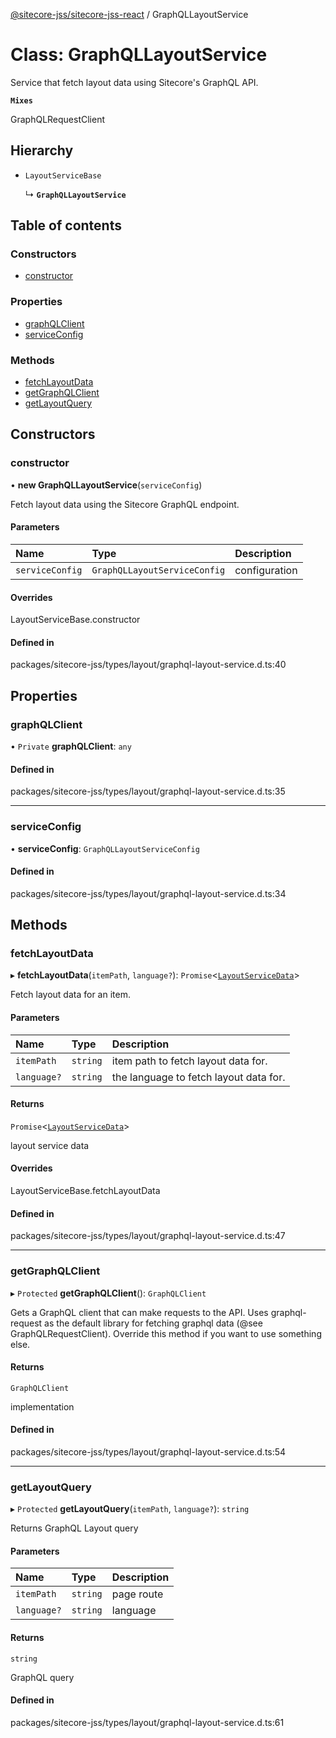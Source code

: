[@sitecore-jss/sitecore-jss-react](../README.md) / GraphQLLayoutService

# Class: GraphQLLayoutService

Service that fetch layout data using Sitecore's GraphQL API.

**`Mixes`**

GraphQLRequestClient

## Hierarchy

- `LayoutServiceBase`

  ↳ **`GraphQLLayoutService`**

## Table of contents

### Constructors

- [constructor](GraphQLLayoutService.md#constructor)

### Properties

- [graphQLClient](GraphQLLayoutService.md#graphqlclient)
- [serviceConfig](GraphQLLayoutService.md#serviceconfig)

### Methods

- [fetchLayoutData](GraphQLLayoutService.md#fetchlayoutdata)
- [getGraphQLClient](GraphQLLayoutService.md#getgraphqlclient)
- [getLayoutQuery](GraphQLLayoutService.md#getlayoutquery)

## Constructors

### constructor

• **new GraphQLLayoutService**(`serviceConfig`)

Fetch layout data using the Sitecore GraphQL endpoint.

#### Parameters

| Name | Type | Description |
| :------ | :------ | :------ |
| `serviceConfig` | `GraphQLLayoutServiceConfig` | configuration |

#### Overrides

LayoutServiceBase.constructor

#### Defined in

packages/sitecore-jss/types/layout/graphql-layout-service.d.ts:40

## Properties

### graphQLClient

• `Private` **graphQLClient**: `any`

#### Defined in

packages/sitecore-jss/types/layout/graphql-layout-service.d.ts:35

___

### serviceConfig

• **serviceConfig**: `GraphQLLayoutServiceConfig`

#### Defined in

packages/sitecore-jss/types/layout/graphql-layout-service.d.ts:34

## Methods

### fetchLayoutData

▸ **fetchLayoutData**(`itemPath`, `language?`): `Promise`\<[`LayoutServiceData`](../interfaces/LayoutServiceData.md)\>

Fetch layout data for an item.

#### Parameters

| Name | Type | Description |
| :------ | :------ | :------ |
| `itemPath` | `string` | item path to fetch layout data for. |
| `language?` | `string` | the language to fetch layout data for. |

#### Returns

`Promise`\<[`LayoutServiceData`](../interfaces/LayoutServiceData.md)\>

layout service data

#### Overrides

LayoutServiceBase.fetchLayoutData

#### Defined in

packages/sitecore-jss/types/layout/graphql-layout-service.d.ts:47

___

### getGraphQLClient

▸ `Protected` **getGraphQLClient**(): `GraphQLClient`

Gets a GraphQL client that can make requests to the API. Uses graphql-request as the default
library for fetching graphql data (@see GraphQLRequestClient). Override this method if you
want to use something else.

#### Returns

`GraphQLClient`

implementation

#### Defined in

packages/sitecore-jss/types/layout/graphql-layout-service.d.ts:54

___

### getLayoutQuery

▸ `Protected` **getLayoutQuery**(`itemPath`, `language?`): `string`

Returns GraphQL Layout query

#### Parameters

| Name | Type | Description |
| :------ | :------ | :------ |
| `itemPath` | `string` | page route |
| `language?` | `string` | language |

#### Returns

`string`

GraphQL query

#### Defined in

packages/sitecore-jss/types/layout/graphql-layout-service.d.ts:61
